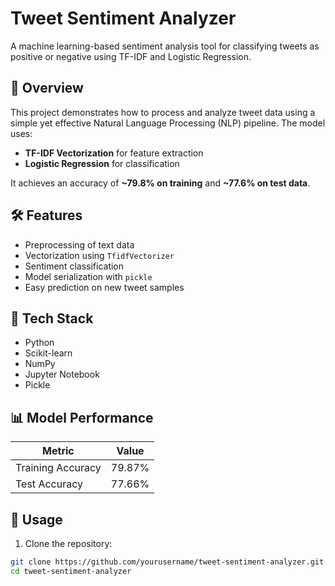 # Tweet Sentiment Analyzer

A machine learning-based sentiment analysis tool for classifying tweets as positive or negative using TF-IDF and Logistic Regression.

## 📌 Overview

This project demonstrates how to process and analyze tweet data using a simple yet effective Natural Language Processing (NLP) pipeline. The model uses:

- **TF-IDF Vectorization** for feature extraction
- **Logistic Regression** for classification

It achieves an accuracy of **~79.8% on training** and **~77.6% on test data**.

## 🛠️ Features

- Preprocessing of text data
- Vectorization using `TfidfVectorizer`
- Sentiment classification
- Model serialization with `pickle`
- Easy prediction on new tweet samples

## 🧪 Tech Stack

- Python
- Scikit-learn
- NumPy
- Jupyter Notebook
- Pickle

## 📊 Model Performance

| Metric         | Value         |
|----------------|---------------|
| Training Accuracy | 79.87%     |
| Test Accuracy     | 77.66%     |

## 🚀 Usage

1. Clone the repository:

```bash
git clone https://github.com/yourusername/tweet-sentiment-analyzer.git
cd tweet-sentiment-analyzer
